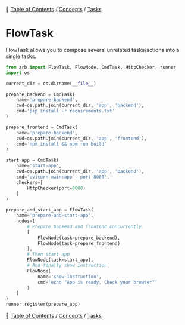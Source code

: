 
🔖 [Table of Contents](../../README.md) / [Concepts](../README.md) / [Tasks](README.md)

# FlowTask

FlowTask allows you to compose several unrelated tasks/actions into a single tasks.

```python
from zrb import FlowTask, FlowNode, CmdTask, HttpChecker, runner
import os

current_dir = os.dirname(__file__)

prepare_backend = CmdTask(
    name='prepare-backend',
    cwd=os.path.join(current_dir, 'app', 'backend'),
    cmd='pip install -r requirements.txt'
)

prepare_frontend = CmdTask(
    name='prepare-backend',
    cwd=os.path.join(current_dir, 'app', 'frontend'),
    cmd='npm install && npm run build'
)

start_app = CmdTask(
    name='start-app',
    cwd=os.path.join(current_dir, 'app', 'backend'),
    cmd='uvicorn main:app --port 8080',
    checkers=[
        HttpChecker(port=8080)
    ]
)

prepare_and_start_app = FlowTask(
    name='prepare-and-start-app',
    nodes=[
        # Prepare backend and frontend concurrently
        [
            FlowNode(task=prepare_backend),
            FlowNode(task=prepare_frontend)
        ],
        # Then start app
        FlowNode(task=start_app),
        # And finally show instruction
        FlowNode(
            name='show-instruction',
            cmd='echo "App is ready, Check your browser"'
        )
    ]
)
runner.register(prepare_app)
```

🔖 [Table of Contents](../../README.md) / [Concepts](../README.md) / [Tasks](README.md)